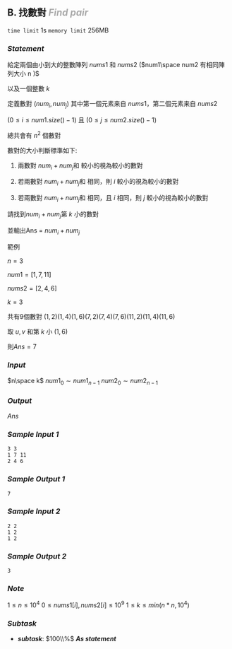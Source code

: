 ## **B. 找數對** ***<font color = '#AAAAAA'>Find pair</font>***

`time limit` 1s
`memory limit` 256MB

### ***Statement***
給定兩個由小到大的整數陣列 $nums1$ 和 $nums2$ ($num1\space num2 有相同陣列大小 n )$

以及一個整數 $k$ 

定義數對 $(num_i , num_j)$ 其中第一個元素来自 $nums1$，第二個元素来自 $nums2$

$(0\leq i\leq num1.size()-1)$ 且
$(0\leq j\leq num2.size()-1)$

總共會有 $n^2$ 個數對

數對的大小判斷標準如下:

1. 兩數對 $num_i+num_j$和 較小的視為較小的數對

2. 若兩數對 $num_i+num_j$和 相同，則 $i$ 較小的視為較小的數對

3. 若兩數對 $num_i+num_j$和 相同，且 $i$ 相同，則 $j$ 較小的視為較小的數對

請找到$num_i+num_j$第 $k$ 小的數對 

並輸出Ans = $num_i+num_j$ 



範例

$n=3$

$num1=[1,7,11]$

$nums2=[2,4,6]$

$k=3$

共有9個數對 $(1,2) (1,4) (1,6) (7,2) (7,4) (7,6) (11,2) (11,4) (11,6)$

取 $u,v$ 和第 $k$ 小 $(1,6)$

則$Ans=7$
### ***Input***
$n\space k$
$num1_0 \sim num1_{n-1}$
$num2_0 \sim num2_{n-1}$
### ***Output***
$Ans$

<div class='page'>




### ***Sample Input 1***
```
3 3
1 7 11
2 4 6
```


### ***Sample Output 1***
```
7
```

### ***Sample Input 2***
```
2 2
1 2
1 2
```


### ***Sample Output 2***
```
3
```

### ***Note***
$1 \leq n \leq 10^4$
$0 \leq nums1[i], nums2[i] \leq 10^{9}$
$1 \leq k \leq min(n*n,10^4)$


### ***Subtask***

 - ***subtask***: $100\\%$ ***As statement***